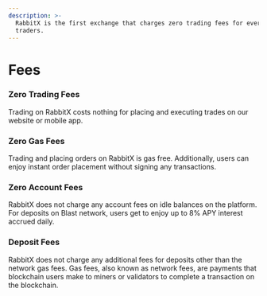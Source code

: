 ```yaml
---
description: >-
  RabbitX is the first exchange that charges zero trading fees for everyday
  traders.
---
```


# Fees

### Zero Trading Fees

Trading on RabbitX costs nothing for placing and executing trades on our website or mobile app.&#x20;

### Zero Gas Fees

Trading and placing orders on RabbitX is gas free. Additionally, users can enjoy instant order placement without signing any transactions.

### Zero Account Fees

RabbitX does not charge any account fees on idle balances on the platform. For deposits on Blast network, users get to enjoy up to 8% APY interest accrued daily.

### Deposit Fees

RabbitX does not charge any additional fees for deposits other than the network gas fees. Gas fees, also known as network fees, are payments that blockchain users make to miners or validators to complete a transaction on the blockchain.
